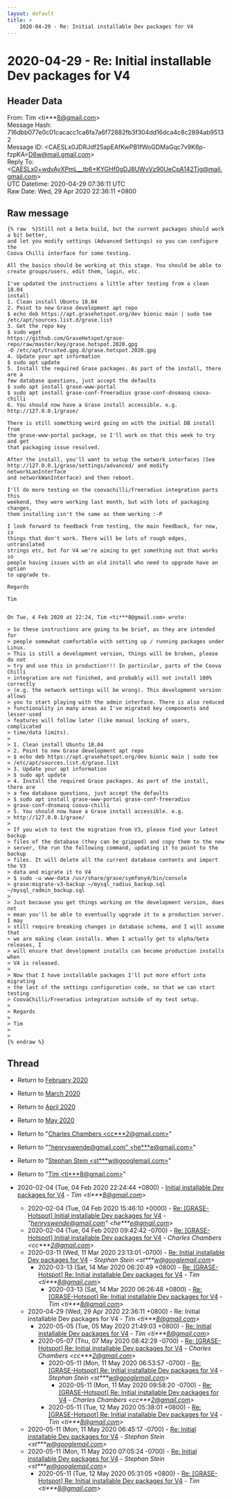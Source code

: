```yaml
---
layout: default
title: >
    2020-04-29 - Re: Initial installable Dev packages for V4
---
```


# 2020-04-29 - Re: Initial installable Dev packages for V4

## Header Data

From: Tim \<ti***8@gmail.com\><br>
Message Hash: 716dbb077e0c01cacacc1ca6fa7a6f72882fb3f304dd16dca4c8c2894ab95132<br>
Message ID: \<CAESLx0JDRJdf25apEAfKwPB1fWoGDMaGqc7v9K6p-fzpKA=D6w@mail.gmail.com\><br>
Reply To: \<CAESLx0+wdvAyXPmL__tb6+KYGHf0gDJ8UWvVz90UeCpA142Tig@mail.gmail.com\><br>
UTC Datetime: 2020-04-29 07:36:11 UTC<br>
Raw Date: Wed, 29 Apr 2020 22:36:11 +0800<br>

## Raw message

```
{% raw  %}Still not a beta build, but the current packages should work a bit better,
and let you modify settings (Advanced Settings) so you can configure the
Coova Chilli interface for some testing.

All the basics should be working at this stage. You should be able to
create groups/users, edit them, login, etc.

I've updated the instructions a little after testing from a clean 18.04
install
1. Clean install Ubuntu 18.04
2. Point to new Grase development apt repo
$ echo deb https://apt.grasehotspot.org/dev bionic main | sudo tee
/etc/apt/sources.list.d/grase.list
3. Get the repo key
$ sudo wget
https://github.com/GraseHotspot/grase-repo/raw/master/key/grase.hotspot.2020.gpg
-O /etc/apt/trusted.gpg.d/grase.hotspot.2020.gpg
4. Update your apt information
$ sudo apt update
5. Install the required Grase packages. As part of the install, there are a
few database questions, just accept the defaults
$ sudo apt install grase-www-portal
$ sudo apt install grase-conf-freeradius grase-conf-dnsmasq coova-chilli
6. You should now have a Grase install accessible. e.g.
http://127.0.0.1/grase/

There is still something weird going on with the initial DB install from
the grase-www-portal package, so I'll work on that this week to try and get
that packaging issue resolved.

After the install, you'll want to setup the network interfaces (See
http://127.0.0.1/grase/settings/advanced/ and modify networkLanInterface
and networkWanInterface) and then reboot.

I'll do more testing on the coovachilli/freeradius integration parts this
weekend, they were working last month, but with lots of packaging changes,
them installing isn't the same as them working :-P

I look forward to feedback from testing, the main feedback, for now, is
things that don't work. There will be lots of rough edges, untranslated
strings etc, but for V4 we're aiming to get something out that works so
people having issues with an old install who need to upgrade have an option
to upgrade to.

Regards

Tim


On Tue, 4 Feb 2020 at 22:24, Tim <ti***8@gmail.com> wrote:

> So these instructions are going to be brief, as they are intended for
> people somewhat comfortable with setting up / running packages under Linux.
> This is still a development version, things will be broken, please do not
> try and use this in production!!! In particular, parts of the Coova Chilli
> integration are not finished, and probably will not install 100% correctly
> (e.g. the network settings will be wrong). This development version allows
> you to start playing with the admin interface. There is also reduced
> functionality in many areas as I've migrated key components and lesser-used
> features will follow later (like manual locking of users, complicated
> time/data limits).
>
> 1. Clean install Ubuntu 18.04
> 2. Point to new Grase development apt repo
> $ echo deb https://apt.grasehotspot.org/dev bionic main | sudo tee
> /etc/apt/sources.list.d/grase.list
> 3. Update your apt information
> $ sudo apt update
> 4. Install the required Grase packages. As part of the install, there are
> a few database questions, just accept the defaults
> $ sudo apt install grase-www-portal grase-conf-freeradius
> grase-conf-dnsmasq coova-chilli
> 5. You should now have a Grase install accessible. e.g.
> http://127.0.0.1/grase/
>
> If you wish to test the migration from V3, please find your latest backup
> files of the database (they can be gzipped) and copy them to the new
> server, the run the following command, updating it to point to the backup
> files. It will delete all the current database contents and import the V3
> data and migrate it to V4
> $ sudo -u www-data /usr/share/grase/symfony4/bin/console
> grase:migrate-v3-backup ~/mysql_radius_backup.sql ~/mysql_radmin_backup.sql
>
> Just because you get things working on the development version, does not
> mean you'll be able to eventually upgrade it to a production server. I may
> still require breaking changes in database schema, and I will assume that
> we are making clean installs. When I actually get to alpha/beta releases, I
> will ensure that development installs can become production installs when
> V4 is released.
>
> Now that I have installable packages I'll put more effort into migrating
> the last of the settings configuration code, so that we can start testing
> CoovaChilli/Freeradius integration outside of my test setup.
>
> Regards
>
> Tim
>
>
{% endraw %}
```

## Thread

+ Return to [February 2020](/archive/2020/02)
+ Return to [March 2020](/archive/2020/03)
+ Return to [April 2020](/archive/2020/04)
+ Return to [May 2020](/archive/2020/05)

+ Return to "[Charles Chambers <cc***2<span>@</span>gmail.com>](/authors/cc___2_at_gmail_com)"
+ Return to "["henryswende@gmail.com" <he***e<span>@</span>gmail.com>](/authors/he___e_at_gmail_com)"
+ Return to "[Stephan Stein <st***w<span>@</span>googlemail.com>](/authors/st___w_at_googlemail_com)"
+ Return to "[Tim <ti***8<span>@</span>gmail.com>](/authors/ti___8_at_gmail_com)"

+ 2020-02-04 (Tue, 04 Feb 2020 22:24:44 +0800) - [Initial installable Dev packages for V4](/archive/2020/02/dafb75b2cbb11c193bf1c1a6f279e5e8c2ff301e437db8acb1021013fb331bfd) - _Tim \<ti***8@gmail.com\>_
  + 2020-02-04 (Tue, 04 Feb 2020 15:46:10 +0000) - [Re: [GRASE-Hotspot] Initial installable Dev packages for V4](/archive/2020/02/1ca7fcb4e7d8d9fa51002f4d03cef9e8acd30218517b4b48c817556fda7513e1) - _"henryswende@gmail.com" \<he***e@gmail.com\>_
  + 2020-02-04 (Tue, 04 Feb 2020 09:42:42 -0700) - [Re: [GRASE-Hotspot] Initial installable Dev packages for V4](/archive/2020/02/cc87b8689c19b8d9bb03a106c44e279711f45cc187e01a48cee864c842f01365) - _Charles Chambers \<cc***2@gmail.com\>_
  + 2020-03-11 (Wed, 11 Mar 2020 23:13:01 -0700) - [Re: Initial installable Dev packages for V4](/archive/2020/03/dcfe48513645e50c04ac1a57863199055c24cabd7ea6de31efb02e95b0f67627) - _Stephan Stein \<st***w@googlemail.com\>_
    + 2020-03-13 (Sat, 14 Mar 2020 06:20:49 +0800) - [Re: [GRASE-Hotspot] Re: Initial installable Dev packages for V4](/archive/2020/03/1fc3234aa7c33f141ca914d5b2057f06f12abb01a68f0cc00371633a2c9cf82b) - _Tim \<ti***8@gmail.com\>_
      + 2020-03-13 (Sat, 14 Mar 2020 06:26:48 +0800) - [Re: [GRASE-Hotspot] Re: Initial installable Dev packages for V4](/archive/2020/03/3518df47e27b4e583ccda469d9bcb22311944e0319b485ba629054d31e3bc14e) - _Tim \<ti***8@gmail.com\>_
  + 2020-04-29 (Wed, 29 Apr 2020 22:36:11 +0800) - Re: Initial installable Dev packages for V4 - _Tim \<ti***8@gmail.com\>_
    + 2020-05-05 (Tue, 05 May 2020 21:49:03 +0800) - [Re: Initial installable Dev packages for V4](/archive/2020/05/c93acfd5178d64447975f5b0be6ccde2d392f11f8352ec7ded3f4d286e44fca4) - _Tim \<ti***8@gmail.com\>_
    + 2020-05-07 (Thu, 07 May 2020 08:42:29 -0700) - [Re: [GRASE-Hotspot] Re: Initial installable Dev packages for V4](/archive/2020/05/0db91264e6097c2095d28746e701e881f3a39fe8e4b384cb08e480908c5a9da0) - _Charles Chambers \<cc***2@gmail.com\>_
      + 2020-05-11 (Mon, 11 May 2020 06:53:57 -0700) - [Re: [GRASE-Hotspot] Re: Initial installable Dev packages for V4](/archive/2020/05/c107d1e3ea5b7e6379a818eb8eed9756565420415c16cebe020d6f712cebc895) - _Stephan Stein \<st***w@googlemail.com\>_
        + 2020-05-11 (Mon, 11 May 2020 09:58:20 -0700) - [Re: [GRASE-Hotspot] Re: Initial installable Dev packages for V4](/archive/2020/05/bb7cff84e3923081897d48563ea515ed8277936f60cabad932e8a4b390ad3742) - _Charles Chambers \<cc***2@gmail.com\>_
      + 2020-05-11 (Tue, 12 May 2020 05:38:01 +0800) - [Re: [GRASE-Hotspot] Re: Initial installable Dev packages for V4](/archive/2020/05/a9e02c7ac30efffd6ad1d8ecd40c9ca497a66db5d70292a9087cec3b9af97748) - _Tim \<ti***8@gmail.com\>_
  + 2020-05-11 (Mon, 11 May 2020 06:45:17 -0700) - [Re: Initial installable Dev packages for V4](/archive/2020/05/78a8943380abad1e77f3d6ec2ce790db61da21f131c57f5d35440c5734637290) - _Stephan Stein \<st***w@googlemail.com\>_
  + 2020-05-11 (Mon, 11 May 2020 07:05:24 -0700) - [Re: Initial installable Dev packages for V4](/archive/2020/05/75db4d7951c4dc3653ae04f1d81a75f82195237609be0de0b604d3256afe14ef) - _Stephan Stein \<st***w@googlemail.com\>_
    + 2020-05-11 (Tue, 12 May 2020 05:31:05 +0800) - [Re: [GRASE-Hotspot] Re: Initial installable Dev packages for V4](/archive/2020/05/7560425da1802dfa4d8bdd07c0865b3e12313cc789e5ffc8cf9810d79f4f159c) - _Tim \<ti***8@gmail.com\>_

